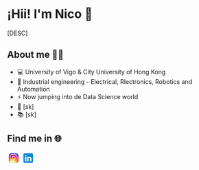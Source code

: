 # ¡Hii! I'm Nico 👋
[DESC]

## About me 🙋‍♂️
- 💻 University of Vigo & City University of Hong Kong
- 🌟 Industrial engineering - Electrical, Rlectronics, Robotics and Automation
- ⚡️ Now jumping into de Data Science world
- 🚀 [sk] 
- 📚 [sk] 

## Find me in 🌐
[<img src="icons8-instagram-480.png" width="30">](www.instagram.com/nicolasmalloulery) [<img src="icons8-linkedin-480.png" width="30">](www.linkedin.com/in/nicolasmalloulery)



